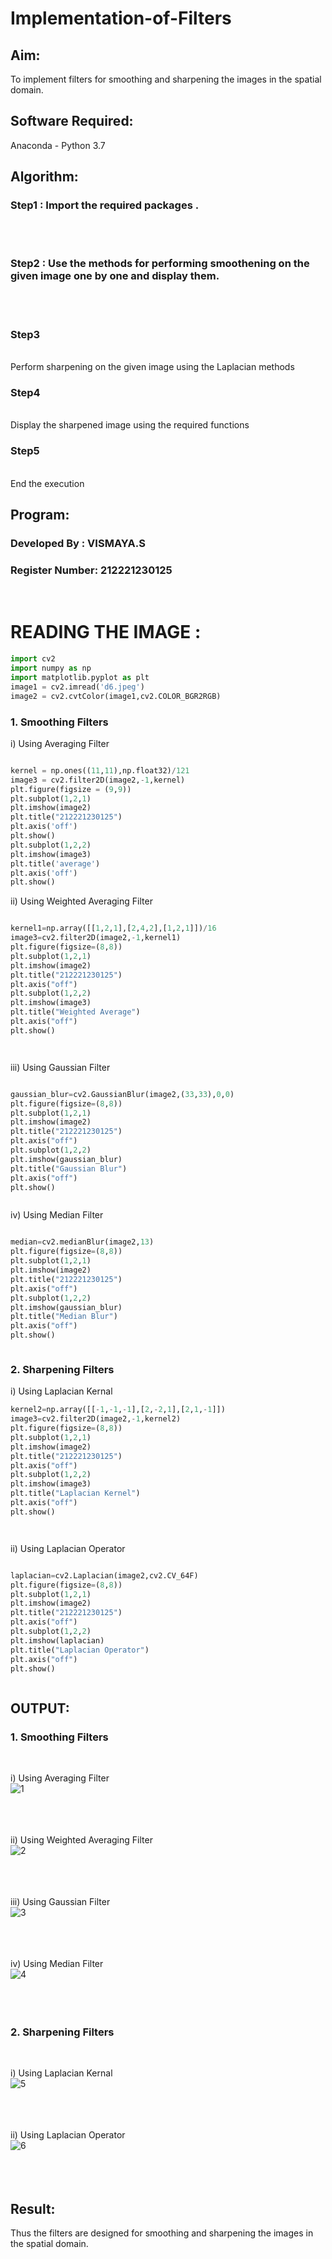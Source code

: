 # Implementation-of-Filters
## Aim:
To implement filters for smoothing and sharpening the images in the spatial domain.

## Software Required:
Anaconda - Python 3.7

## Algorithm:
### Step1 : Import the required packages .
</br>
</br> 

### Step2 : Use the methods for performing smoothening on the given image one by one and display them.
</br>
</br> 

### Step3
</br> Perform sharpening on the given image using the Laplacian methods
</br> 

### Step4
</br> Display the sharpened image using the required functions
</br> 

### Step5
</br> End the execution 
</br> 

## Program:
### Developed By   : VISMAYA.S
### Register Number: 212221230125
</br>

# READING THE IMAGE :

```Python 
import cv2
import numpy as np
import matplotlib.pyplot as plt
image1 = cv2.imread('d6.jpeg')
image2 = cv2.cvtColor(image1,cv2.COLOR_BGR2RGB)
```

### 1. Smoothing Filters

i) Using Averaging Filter
```Python

kernel = np.ones((11,11),np.float32)/121
image3 = cv2.filter2D(image2,-1,kernel)
plt.figure(figsize = (9,9))
plt.subplot(1,2,1)
plt.imshow(image2)
plt.title("212221230125")
plt.axis('off')
plt.show()
plt.subplot(1,2,2)
plt.imshow(image3)
plt.title('average')
plt.axis('off')
plt.show()


```
ii) Using Weighted Averaging Filter
```Python

kernel1=np.array([[1,2,1],[2,4,2],[1,2,1]])/16
image3=cv2.filter2D(image2,-1,kernel1)
plt.figure(figsize=(8,8))
plt.subplot(1,2,1)
plt.imshow(image2)
plt.title("212221230125")
plt.axis("off")
plt.subplot(1,2,2)
plt.imshow(image3)
plt.title("Weighted Average")
plt.axis("off")
plt.show()




```
iii) Using Gaussian Filter
```Python

gaussian_blur=cv2.GaussianBlur(image2,(33,33),0,0)
plt.figure(figsize=(8,8))
plt.subplot(1,2,1)
plt.imshow(image2)
plt.title("212221230125")
plt.axis("off")
plt.subplot(1,2,2)
plt.imshow(gaussian_blur)
plt.title("Gaussian Blur")
plt.axis("off")
plt.show()



```

iv) Using Median Filter
```Python

median=cv2.medianBlur(image2,13)
plt.figure(figsize=(8,8))
plt.subplot(1,2,1)
plt.imshow(image2)
plt.title("212221230125")
plt.axis("off")
plt.subplot(1,2,2)
plt.imshow(gaussian_blur)
plt.title("Median Blur")
plt.axis("off")
plt.show()



```

### 2. Sharpening Filters
i) Using Laplacian Kernal
```Python
kernel2=np.array([[-1,-1,-1],[2,-2,1],[2,1,-1]])
image3=cv2.filter2D(image2,-1,kernel2)
plt.figure(figsize=(8,8))
plt.subplot(1,2,1)
plt.imshow(image2)
plt.title("212221230125")
plt.axis("off")
plt.subplot(1,2,2)
plt.imshow(image3)
plt.title("Laplacian Kernel")
plt.axis("off")
plt.show()




```
ii) Using Laplacian Operator
```Python

laplacian=cv2.Laplacian(image2,cv2.CV_64F)
plt.figure(figsize=(8,8))
plt.subplot(1,2,1)
plt.imshow(image2)
plt.title("212221230125")
plt.axis("off")
plt.subplot(1,2,2)
plt.imshow(laplacian)
plt.title("Laplacian Operator")
plt.axis("off")
plt.show()



```

## OUTPUT:

### 1. Smoothing Filters
</br>

i) Using Averaging Filter
</br>![1](https://user-images.githubusercontent.com/93427210/230450814-7e93c0a0-8c52-4d03-a48b-d44d90358338.png)
</br>
</br>
</br>
</br>

ii) Using Weighted Averaging Filter
</br>![2](https://user-images.githubusercontent.com/93427210/230450835-4fa32f4e-08c6-4b15-bc7c-446bd478f300.png)
</br>
</br>
</br>
</br>

iii) Using Gaussian Filter
</br>![3](https://user-images.githubusercontent.com/93427210/230450894-4a57ba47-b051-4340-9be0-9bd4bdc8f178.png)
</br>
</br>
</br>
</br>

iv) Using Median Filter
</br>![4](https://user-images.githubusercontent.com/93427210/230450942-d05d7a98-a611-4430-91d5-a2b02957bb69.png)
</br>
</br>
</br>
</br>

### 2. Sharpening Filters
</br>

i) Using Laplacian Kernal
</br>![5](https://user-images.githubusercontent.com/93427210/230450980-69feb28d-eb90-47f4-8d43-2d7c41b23414.png)
</br>
</br>
</br>
</br>

ii) Using Laplacian Operator
</br>![6](https://user-images.githubusercontent.com/93427210/230451008-346f462c-37fb-46ed-b68d-b6feb879eafc.png)
</br>
</br>
</br>
</br>

## Result:
Thus the filters are designed for smoothing and sharpening the images in the spatial domain.
